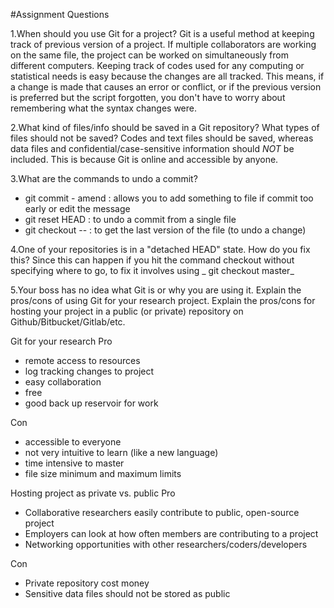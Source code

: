 #Assignment Questions
 
1.When should you use Git for a project?
Git is a useful method at keeping track of previous version of a project. If multiple collaborators are working on the same file, the project can be worked on simultaneously from different computers. Keeping track of codes used for any computing or statistical needs is easy because the changes are all tracked. This means, if a change is made that causes an error or conflict, or if the previous version is preferred but the script forgotten, you don't have to worry about remembering what the syntax changes were.

2.What kind of files/info should be saved in a Git repository? What types of files should not be saved? 
Codes and text files should be saved, whereas data files and confidential/case-sensitive information should *NOT* be included. This is because Git is online and accessible by anyone. 

3.What are the commands to undo a commit?
+ git commit - amend : allows you to add something to file if commit too early or edit the message
+ git reset HEAD <file> : to undo a commit from a single file 
+ git checkout -- <file> : to get the last version of the file (to undo a change)

4.One of your repositories is in a "detached HEAD" state. How do you fix this?
Since this can happen if you hit the command checkout without specifying where to go, to fix it involves using _ git checkout master_

5.Your boss has no idea what Git is or why you are using it. Explain the pros/cons of using Git for your research project. Explain the pros/cons for hosting your project in a public (or private) repository on Github/Bitbucket/Gitlab/etc.

Git for your research
Pro
+ remote access to resources
+ log tracking changes to project
+ easy collaboration 
+ free
+ good back up reservoir for work


Con
+ accessible to everyone
+ not very intuitive to learn (like a new language)
+ time intensive to master
+ file size minimum and maximum limits

Hosting project as private vs. public
Pro
+ Collaborative researchers easily contribute to public, open-source project
+ Employers can look at how often members are contributing to a project
+ Networking opportunities with other researchers/coders/developers

Con
+ Private repository cost money
+ Sensitive data files should not be stored as public
